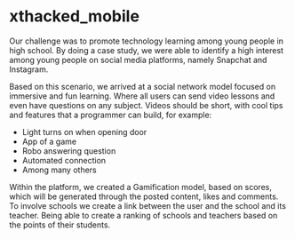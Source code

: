 ﻿# xthacked_mobile
Our challenge was to promote technology learning among young people in high school.
By doing a case study, we were able to identify a high interest among young people on social media platforms, namely Snapchat and Instagram.

Based on this scenario, we arrived at a social network model focused on immersive and fun learning. Where all users can send video lessons and even have questions on any subject. Videos should be short, with cool tips and features that a programmer can build, for example:
- Light turns on when opening door
- App of a game
- Robo answering question
- Automated connection
- Among many others

Within the platform, we created a Gamification model, based on scores, which will be generated through the posted content, likes and comments. To involve schools we create a link between the user and the school and its teacher. Being able to create a ranking of schools and teachers based on the points of their students.
